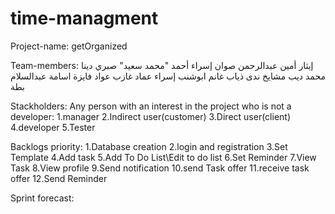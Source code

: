 # time-managment

Project-name: getOrganized

Team-members:
إيثار أمين عبدالرحمن صوان
إسراء أحمد "محمد سعيد" صبري
دينا محمد ديب مشايخ
ندى ذياب غانم ابوشنب
إسراء عماد غازب عواد
فايزة اسامة عبدالسلام بطة

Stackholders:
Any person with an interest in the project who is not a
developer:
1.manager
2.Indirect user(customer)
3.Direct user(client)
4.developer
5.Tester

Backlogs priority:
1.Database creation
2.login and registration
3.Set Template
4.Add task
5.Add To Do List\Edit to do list
6.Set Reminder
7.View Task
8.View profile 
9.Send notification
10.send Task offer 
11.receive task offer
12.Send Reminder

Sprint forecast:





